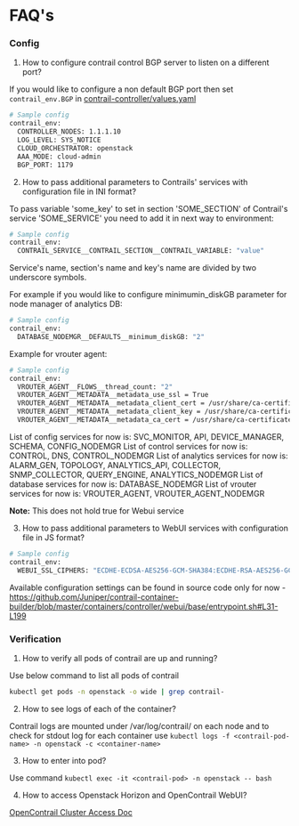 # FAQ's

### Config

1. How to configure contrail control BGP server to listen on a different port?

  If you would like to configure a non default BGP port then set `contrail_env.BGP`
  in [contrail-controller/values.yaml](../contrail-controller/values.yaml)

  ```bash
  # Sample config
  contrail_env:
    CONTROLLER_NODES: 1.1.1.10
    LOG_LEVEL: SYS_NOTICE
    CLOUD_ORCHESTRATOR: openstack
    AAA_MODE: cloud-admin
    BGP_PORT: 1179
  ```

2. How to pass additional parameters to Contrails' services with configuration file in INI format?

  To pass variable 'some_key' to set in section 'SOME_SECTION' of Contrail's service 'SOME_SERVICE' you need to add it in next way to environment:

  ```bash
  # Sample config
  contrail_env:
    CONTRAIL_SERVICE__CONTRAIL_SECTION__CONTRAIL_VARIABLE: "value"
  ```

  Service's name, section's name and key's name are divided by two underscore symbols.

  For example if you would like to configure minimumin_diskGB parameter for node manager of analytics DB:

  ```bash
  # Sample config
  contrail_env:
    DATABASE_NODEMGR__DEFAULTS__minimum_diskGB: "2"
  ```

  Example for vrouter agent:

  ```bash
  # Sample config
  contrail_env:
    VROUTER_AGENT__FLOWS__thread_count: "2"
    VROUTER_AGENT__METADATA__metadata_use_ssl = True
    VROUTER_AGENT__METADATA__metadata_client_cert = /usr/share/ca-certificates/contrail/client_cert.pem
    VROUTER_AGENT__METADATA__metadata_client_key = /usr/share/ca-certificates/contrail/client_key.pem
    VROUTER_AGENT__METADATA__metadata_ca_cert = /usr/share/ca-certificates/contrail/cacert.pem
  ```

  List of config services for now is: SVC_MONITOR, API, DEVICE_MANAGER, SCHEMA, CONFIG_NODEMGR
  List of control services for now is: CONTROL, DNS, CONTROL_NODEMGR
  List of analytics services for now is: ALARM_GEN, TOPOLOGY, ANALYTICS_API, COLLECTOR, SNMP_COLLECTOR, QUERY_ENGINE, ANALYTICS_NODEMGR
  List of database services for now is: DATABASE_NODEMGR
  List of vrouter services for now is: VROUTER_AGENT, VROUTER_AGENT_NODEMGR

  **Note:** This does not hold true for Webui service

3. How to pass additional parameters to WebUI services with configuration file in JS format?

  ```bash
  # Sample config
  contrail_env:
    WEBUI_SSL_CIPHERS: "ECDHE-ECDSA-AES256-GCM-SHA384:ECDHE-RSA-AES256-GCM-SHA384"
  ```

  Available configuration settings can be found in source code only for now - https://github.com/Juniper/contrail-container-builder/blob/master/containers/controller/webui/base/entrypoint.sh#L31-L199

### Verification

1. How to verify all pods of contrail are up and running?

  Use below command to list all pods of contrail

  ```bash
  kubectl get pods -n openstack -o wide | grep contrail-
  ```

2. How to see logs of each of the container?

  Contrail logs are mounted under /var/log/contrail/ on each node and
  to check for stdout log for each container use `kubectl logs -f <contrail-pod-name> -n openstack -c <container-name>`

3. How to enter into pod?

  Use command `kubectl exec -it <contrail-pod> -n openstack -- bash`

4. How to access Openstack Horizon and OpenContrail WebUI?

  [OpenContrail Cluster Access Doc](contrail-osh-cluster-access.md)

